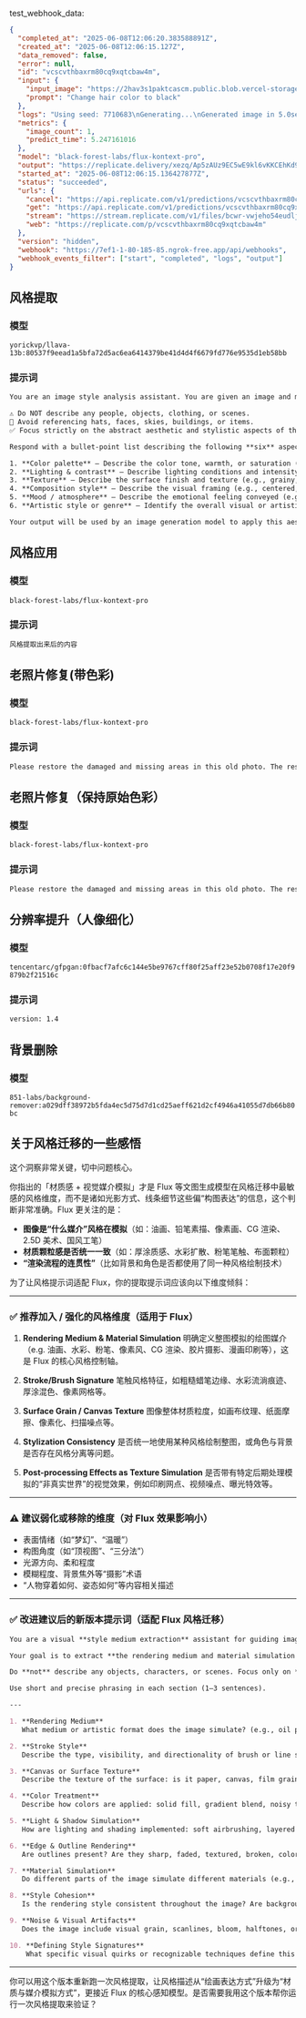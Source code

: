 test_webhook_data:

```json
{
  "completed_at": "2025-06-08T12:06:20.383588891Z",
  "created_at": "2025-06-08T12:06:15.127Z",
  "data_removed": false,
  "error": null,
  "id": "vcscvthbaxrm80cq9xqtcbaw4m",
  "input": {
    "input_image": "https://2hav3s1paktcascm.public.blob.vercel-storage.com/1749384367406-test01.png",
    "prompt": "Change hair color to black"
  },
  "logs": "Using seed: 7710683\nGenerating...\nGenerated image in 5.0sec\nDownloading 1289861 bytes\nDownloaded 1.23MB in 0.14sec\n",
  "metrics": {
    "image_count": 1,
    "predict_time": 5.247161016
  },
  "model": "black-forest-labs/flux-kontext-pro",
  "output": "https://replicate.delivery/xezq/Ap5zAUz9EC5wE9kl6vKKCEhKd9B30SdqwWdygMSpu7IvuMNF/tmp5v_v9dtm.png",
  "started_at": "2025-06-08T12:06:15.136427877Z",
  "status": "succeeded",
  "urls": {
    "cancel": "https://api.replicate.com/v1/predictions/vcscvthbaxrm80cq9xqtcbaw4m/cancel",
    "get": "https://api.replicate.com/v1/predictions/vcscvthbaxrm80cq9xqtcbaw4m",
    "stream": "https://stream.replicate.com/v1/files/bcwr-vwjeho54eudljmbnnz5hmuthuv2kpusfbdpkavexami5g5zb23oa",
    "web": "https://replicate.com/p/vcscvthbaxrm80cq9xqtcbaw4m"
  },
  "version": "hidden",
  "webhook": "https://7ef1-1-80-185-85.ngrok-free.app/api/webhooks",
  "webhook_events_filter": ["start", "completed", "logs", "output"]
}
```

## 风格提取

### 模型

`yorickvp/llava-13b:80537f9eead1a5bfa72d5ac6ea6414379be41d4d4f6679fd776e9535d1eb58bb`

### 提示词

```txt
You are an image style analysis assistant. You are given an image and must describe **only** its visual style.

⚠️ Do NOT describe any people, objects, clothing, or scenes.
🚫 Avoid referencing hats, faces, skies, buildings, or items.
✅ Focus strictly on the abstract aesthetic and stylistic aspects of the image.

Respond with a bullet-point list describing the following **six** aspects:

1. **Color palette** – Describe the color tone, warmth, or saturation (e.g., warm pastels, muted sepia, neon tones)
2. **Lighting & contrast** – Describe lighting conditions and intensity (e.g., soft light, natural glow, high contrast)
3. **Texture** – Describe the surface finish and texture (e.g., grainy, smooth, painterly, paper-like)
4. **Composition style** – Describe the visual framing (e.g., centered, dynamic, minimalistic, rule-of-thirds)
5. **Mood / atmosphere** – Describe the emotional feeling conveyed (e.g., nostalgic, whimsical, dark, serene)
6. **Artistic style or genre** – Identify the overall visual or artistic style the image most closely resembles (e.g., Studio Ghibli animation, vintage photo, oil painting, anime, ukiyo-e woodblock print, cyberpunk, watercolor)

Your output will be used by an image generation model to apply this aesthetic style to other images. Do not include scene descriptions or literal objects.
```

## 风格应用

### 模型

`black-forest-labs/flux-kontext-pro`

### 提示词

```txt
风格提取出来后的内容
```

## 老照片修复(带色彩)

### 模型

`black-forest-labs/flux-kontext-pro`

### 提示词

```txt
Please restore the damaged and missing areas in this old photo. The restoration of the person, especially the face and limbs, must strictly follow the visible original features — do not invent or replace them. Preserve their appearance, proportions, skin tone, age, gender, and ethnicity. Ensure the details of the face and limbs are highly accurate, keeping the original expression, features, and structure intact. For the background, if it is heavily degraded or unclear, you may use reasonable artistic freedom to reconstruct it. Ensure the background blends naturally with the rest of the image in terms of style, lighting, and overall atmosphere, while remaining consistent with the time period and context of the photo. The final result should look like a faithful restoration of the original photo, with a seamless and natural background that does not compromise the accuracy of the person's features.
```

## 老照片修复（保持原始色彩）

### 模型

`black-forest-labs/flux-kontext-pro`

### 提示词

```txt
Please restore the damaged and missing areas in this old photo. The restoration of the person, especially the face and limbs, must strictly follow the visible original features — do not invent or replace them. Preserve their appearance, proportions, skin tone, age, gender, and ethnicity. However, for the background, if the original content is heavily degraded or unclear, you may complete it in a plausible and stylistically consistent way, as long as it does not conflict with the remaining image. The final result should look like a faithful restoration of the original photo with a naturally reconstructed background.
```

## 分辨率提升（人像细化）

### 模型

`tencentarc/gfpgan:0fbacf7afc6c144e5be9767cff80f25aff23e52b0708f17e20f9879b2f21516c`

### 提示词

```txt
version: 1.4
```

## 背景删除

### 模型

`851-labs/background-remover:a029dff38972b5fda4ec5d75d7d1cd25aeff621d2cf4946a41055d7db66b80bc`

## 关于风格迁移的一些感悟

这个洞察非常关键，切中问题核心。

你指出的「材质感 + 视觉媒介模拟」才是 Flux 等文图生成模型在风格迁移中最敏感的风格维度，而不是诸如光影方式、线条细节这些偏“构图表达”的信息，这个判断非常准确。Flux 更关注的是：

- **图像是“什么媒介”风格在模拟**（如：油画、铅笔素描、像素画、CG 渲染、2.5D 美术、国风工笔）
- **材质颗粒感是否统一一致**（如：厚涂质感、水彩扩散、粉笔笔触、布面颗粒）
- **“渲染流程的连贯性”**（比如背景和角色是否都使用了同一种风格绘制技术）

为了让风格提示词适配 Flux，你的提取提示词应该向以下维度倾斜：

---

### ✅ 推荐加入 / 强化的风格维度（适用于 Flux）

1. **Rendering Medium & Material Simulation**
   明确定义整图模拟的绘图媒介（e.g. 油画、水彩、粉笔、像素风、CG 渲染、胶片摄影、漫画印刷等），这是 Flux 的核心风格控制轴。

2. **Stroke/Brush Signature**
   笔触风格特征，如粗糙蜡笔边缘、水彩流淌痕迹、厚涂混色、像素网格等。

3. **Surface Grain / Canvas Texture**
   图像整体材质粒度，如画布纹理、纸面摩擦、像素化、扫描噪点等。

4. **Stylization Consistency**
   是否统一地使用某种风格绘制整图，或角色与背景是否存在风格分离等问题。

5. **Post-processing Effects as Texture Simulation**
   是否带有特定后期处理模拟的“非真实世界”的视觉效果，例如印刷网点、视频噪点、曝光特效等。

---

### ⚠️ 建议弱化或移除的维度（对 Flux 效果影响小）

- 表面情绪（如“梦幻”、“温暖”）
- 构图角度（如“顶视图”、“三分法”）
- 光源方向、柔和程度
- 模糊程度、背景焦外等“摄影”术语
- “人物穿着如何、姿态如何”等内容相关描述

---

### ✅ 改进建议后的新版本提示词（适配 Flux 风格迁移）

```markdown
You are a visual **style medium extraction** assistant for guiding image generation models like Flux.

Your goal is to extract **the rendering medium and material simulation style** from an input image, focusing on how the image appears to be created — not what it contains.

Do **not** describe any objects, characters, or scenes. Focus only on **rendering techniques, texture simulation, stroke quality, and visual medium mimicry**.

Use short and precise phrasing in each section (1–3 sentences).

---

1. **Rendering Medium**  
   What medium or artistic format does the image simulate? (e.g., oil painting, watercolor, digital 3D render, pencil sketch, pixel art, manga screen tone, woodcut)

2. **Stroke Style**  
   Describe the type, visibility, and directionality of brush or line strokes. Include whether strokes are clean, blended, rough, chaotic, uniform, etc.

3. **Canvas or Surface Texture**  
   Describe the texture of the surface: is it paper, canvas, film grain, cloth, or flat digital? Is there noticeable noise, grain, or fabric pattern?

4. **Color Treatment**  
   Describe how colors are applied: solid fill, gradient blend, noisy texture, layered pigment feel, or flat cel-shading. Mention saturation, tone consistency, and hue clustering.

5. **Light & Shadow Simulation**  
   How are lighting and shading implemented: soft airbrushing, layered blocking, cross-hatching, realistic shadow mapping, or no shadows at all?

6. **Edge & Outline Rendering**  
   Are outlines present? Are they sharp, faded, textured, broken, colored, or completely absent?

7. **Material Simulation**  
   Do different parts of the image simulate different materials (e.g., skin, cloth, glass, plastic)? If so, how is realism or stylization handled?

8. **Style Cohesion**  
   Is the rendering style consistent throughout the image? Are background and foreground rendered with the same medium and texture?

9. **Noise & Visual Artifacts**  
   Does the image include visual grain, scanlines, bloom, halftones, or other stylized distortions? Are they deliberate and uniform?

10. **Defining Style Signatures**  
    What specific visual quirks or recognizable techniques define this image’s unique style identity? Focus on repeatable traits for style cloning.
```

---

你可以用这个版本重新跑一次风格提取，让风格描述从“绘画表达方式”升级为“材质与媒介模拟方式”，更接近 Flux 的核心感知模型。是否需要我用这个版本帮你运行一次风格提取来验证？
